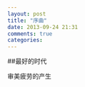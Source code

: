 ```yaml
---
layout: post
title: "序曲"
date: 2013-09-24 21:31
comments: true
categories: 
---
```


##最好的时代

审美疲劳的产生
